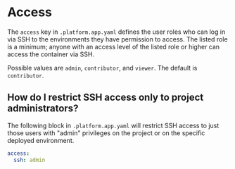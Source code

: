 # Access

The `access` key in `.platform.app.yaml` defines the user roles who can log in via SSH to the environments they have permission to access. The listed role is a minimum; anyone with an access level of the listed role or higher can access the container via SSH.

Possible values are `admin`, `contributor`, and `viewer`. The default is `contributor`.

## How do I restrict SSH access only to project administrators?

The following block in `.platform.app.yaml` will restrict SSH access to just those users with "admin" privileges on the project or on the specific deployed environment.

```yaml
access:
  ssh: admin
```
